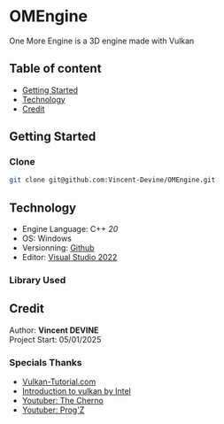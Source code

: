# OMEngine
One More Engine is a 3D engine made with Vulkan

## Table of content
- [Getting Started](#getting-started)
- [Technology](#technology)
- [Credit](#credit)

## Getting Started
### Clone
```bash
git clone git@github.com:Vincent-Devine/OMEngine.git
```

## Technology
- Engine Language: C++ *20*
- OS: Windows
- Versionning: [Github](https://github.com/Vincent-Devine/OMEngine)
- Editor: [Visual Studio 2022](https://visualstudio.microsoft.com/fr/vs/)

### Library Used

## Credit
Author: **Vincent DEVINE**<br>
Project Start: 05/01/2025

### Specials Thanks
- [Vulkan-Tutorial.com](https://vulkan-tutorial.com/Introduction)
- [Introduction to vulkan by Intel](https://github.com/GameTechDev/IntroductionToVulkan)
- [Youtuber: The Cherno](https://www.youtube.com/@TheCherno)
- [Youtuber: Prog'Z](https://www.youtube.com/@ProgZ)